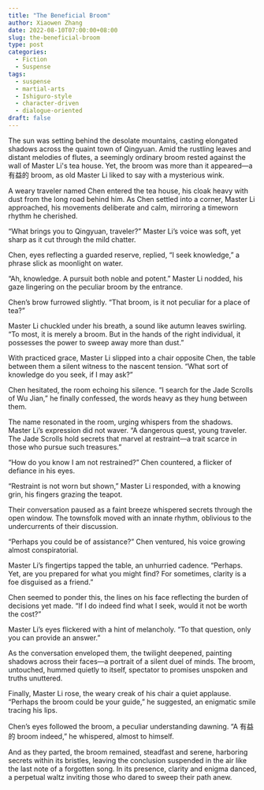 ```yaml
---
title: "The Beneficial Broom"
author: Xiaowen Zhang
date: 2022-08-10T07:00:00+08:00
slug: the-beneficial-broom
type: post
categories:
  - Fiction
  - Suspense
tags:
  - suspense
  - martial-arts
  - Ishiguro-style
  - character-driven
  - dialogue-oriented
draft: false
---
```


The sun was setting behind the desolate mountains, casting elongated shadows across the quaint town of Qingyuan. Amid the rustling leaves and distant melodies of flutes, a seemingly ordinary broom rested against the wall of Master Li's tea house. Yet, the broom was more than it appeared—a 有益的 broom, as old Master Li liked to say with a mysterious wink. 

A weary traveler named Chen entered the tea house, his cloak heavy with dust from the long road behind him. As Chen settled into a corner, Master Li approached, his movements deliberate and calm, mirroring a timeworn rhythm he cherished.

“What brings you to Qingyuan, traveler?” Master Li’s voice was soft, yet sharp as it cut through the mild chatter.

Chen, eyes reflecting a guarded reserve, replied, “I seek knowledge,” a phrase slick as moonlight on water.

“Ah, knowledge. A pursuit both noble and potent.” Master Li nodded, his gaze lingering on the peculiar broom by the entrance.

Chen’s brow furrowed slightly. “That broom, is it not peculiar for a place of tea?”

Master Li chuckled under his breath, a sound like autumn leaves swirling. “To most, it is merely a broom. But in the hands of the right individual, it possesses the power to sweep away more than dust.”

With practiced grace, Master Li slipped into a chair opposite Chen, the table between them a silent witness to the nascent tension. “What sort of knowledge do you seek, if I may ask?”

Chen hesitated, the room echoing his silence. “I search for the Jade Scrolls of Wu Jian,” he finally confessed, the words heavy as they hung between them.

The name resonated in the room, urging whispers from the shadows. Master Li’s expression did not waver. “A dangerous quest, young traveler. The Jade Scrolls hold secrets that marvel at restraint—a trait scarce in those who pursue such treasures.”

“How do you know I am not restrained?” Chen countered, a flicker of defiance in his eyes.

“Restraint is not worn but shown,” Master Li responded, with a knowing grin, his fingers grazing the teapot.

Their conversation paused as a faint breeze whispered secrets through the open window. The townsfolk moved with an innate rhythm, oblivious to the undercurrents of their discussion.

“Perhaps you could be of assistance?” Chen ventured, his voice growing almost conspiratorial.

Master Li’s fingertips tapped the table, an unhurried cadence. “Perhaps. Yet, are you prepared for what you might find? For sometimes, clarity is a foe disguised as a friend.”

Chen seemed to ponder this, the lines on his face reflecting the burden of decisions yet made. “If I do indeed find what I seek, would it not be worth the cost?”

Master Li’s eyes flickered with a hint of melancholy. “To that question, only you can provide an answer.”

As the conversation enveloped them, the twilight deepened, painting shadows across their faces—a portrait of a silent duel of minds. The broom, untouched, hummed quietly to itself, spectator to promises unspoken and truths unuttered.

Finally, Master Li rose, the weary creak of his chair a quiet applause. “Perhaps the broom could be your guide,” he suggested, an enigmatic smile tracing his lips.

Chen’s eyes followed the broom, a peculiar understanding dawning. “A 有益的 broom indeed,” he whispered, almost to himself.

And as they parted, the broom remained, steadfast and serene, harboring secrets within its bristles, leaving the conclusion suspended in the air like the last note of a forgotten song. In its presence, clarity and enigma danced, a perpetual waltz inviting those who dared to sweep their path anew.